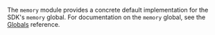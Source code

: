 The `memory` module provides a concrete default implementation for the SDK's
`memory` global. For documentation on the `memory` global, see the
[Globals](dev-guide/module-development/globals.html) reference.

